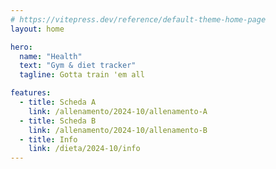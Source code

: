 ```yaml
---
# https://vitepress.dev/reference/default-theme-home-page
layout: home

hero:
  name: "Health"
  text: "Gym & diet tracker"
  tagline: Gotta train 'em all

features:
  - title: Scheda A
    link: /allenamento/2024-10/allenamento-A
  - title: Scheda B
    link: /allenamento/2024-10/allenamento-B
  - title: Info
    link: /dieta/2024-10/info
---
```

